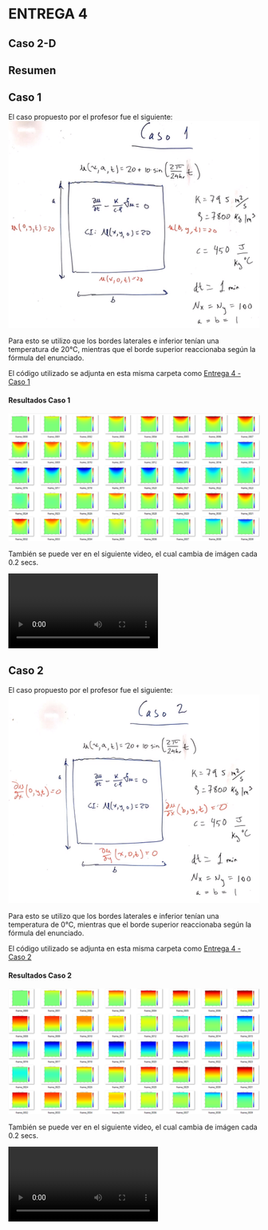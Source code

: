 # ENTREGA 4
## Caso 2-D

## Resumen

## Caso 1

El caso propuesto por el profesor fue el siguiente:
![al text](https://github.com/nicolasilvac/MCOC-Proyecto-1/blob/master/%5BEntrega%204%5D/Enunciado%20Caso%201.png) 

Para esto se utilizo que los bordes laterales e inferior tenían una temperatura de 20°C, mientras que el borde superior reaccionaba según la fórmula del enunciado.

El código utilizado se adjunta en esta misma carpeta como [Entrega 4 - Caso 1](https://github.com/nicolasilvac/MCOC-Proyecto-1/blob/master/%5BEntrega%204%5D/Entrega%204%20-%20Caso%201.py)
#### Resultados Caso 1
![al text](https://github.com/nicolasilvac/MCOC-Proyecto-1/blob/master/%5BEntrega%204%5D/Casos%201.png) 

También se puede ver en el siguiente video, el cual cambia de imágen cada 0.2 secs.

![Watch the video](https://github.com/nicolasilvac/MCOC-Proyecto-1/blob/master/%5BEntrega%204%5D/movie_Caso1.mp4)

## Caso 2

El caso propuesto por el profesor fue el siguiente:
![al text](https://github.com/nicolasilvac/MCOC-Proyecto-1/blob/master/%5BEntrega%204%5D/Enunciado%20Caso%202.png) 

Para esto se utilizo que los bordes laterales e inferior tenían una temperatura de 0°C, mientras que el borde superior reaccionaba según la fórmula del enunciado.

El código utilizado se adjunta en esta misma carpeta como [Entrega 4 - Caso 2](https://github.com/nicolasilvac/MCOC-Proyecto-1/blob/master/%5BEntrega%204%5D/Entrega%204%20-%20Caso%202.py)

#### Resultados Caso 2
![al text](https://github.com/nicolasilvac/MCOC-Proyecto-1/blob/master/%5BEntrega%204%5D/Casos%202.png) 

También se puede ver en el siguiente video, el cual cambia de imágen cada 0.2 secs.

![Watch the video](https://github.com/nicolasilvac/MCOC-Proyecto-1/blob/master/%5BEntrega%204%5D/movie_Caso2.mp4)
